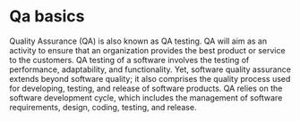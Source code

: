# Qa basics

Quality Assurance (QA) is also known as QA testing. QA will aim as an activity to ensure that an organization provides the best product or service to the customers. QA testing of a software involves the testing of performance, adaptability, and functionality. Yet, software quality assurance extends beyond software quality; it also comprises the quality process used for developing, testing, and release of software products. QA relies on the software development cycle, which includes the management of software requirements, design, coding, testing, and release. 
